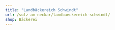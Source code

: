 ```yaml
---
title: "Landbäckereich Schwindt"
url: /sulz-am-neckar/landbaeckereich-schwindt/
shop: Bäckerei
---
```

